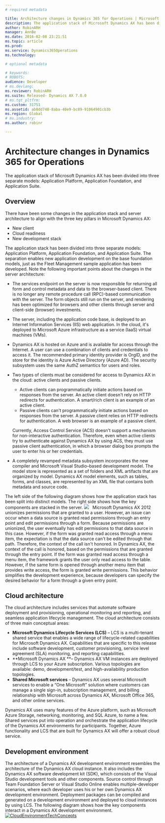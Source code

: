 ```yaml
---
# required metadata

title: Architecture changes in Dynamics 365 for Operations | Microsoft Docs
description: The application stack of Microsoft Dynamics AX has been divided into three separate models Application Platform, Application Foundation, and Application Suite. 
author: RobinARH
manager: AnnBe
ms.date: 2016-02-08 23:21:51
ms.topic: article
ms.prod: 
ms.service: Dynamics365Operations
ms.technology: 

# optional metadata

# keywords: 
# ROBOTS: 
audience: Developer
# ms.devlang: 
ms.reviewer: RobinARH
ms.suite: Released- Dynamics AX 7.0.0
# ms.tgt_pltfrm: 
ms.custom: 31751
ms.assetid: ab0dd748-8aba-40e9-bc89-91064901cb3b
ms.region: Global
# ms.industry: 
ms.author: robinr

---
```


# Architecture changes in Dynamics 365 for Operations

The application stack of Microsoft Dynamics AX has been divided into three separate models: Application Platform, Application Foundation, and Application Suite. 

Overview
--------

There have been some changes in the application stack and server architecture to align with the three key pillars in Microsoft Dynamics AX:

-   New client
-   Cloud readiness
-   New development stack

The application stack has been divided into three separate models: Application Platform, Application Foundation, and Application Suite. The separation enables new application development on the base foundation models, just as the Fleet Management sample application has been developed. Note the following important points about the changes in the server architecture:

-   The services endpoint on the server is now responsible for returning all form and control metadata and data to the browser-based client. There is no longer any remote procedure call (RPC)-based communication with the server. The form objects still run on the server, and rendering has been optimized for browsers and other clients through server and client-side (browser) investments.
-   The server, including the application code base, is deployed to an Internet Information Services (IIS) web application. In the cloud, it's deployed to Microsoft Azure infrastructure as a service (IaaS) virtual machines (VMs).
-   Dynamics AX is hosted on Azure and is available for access through the Internet. A user can use a combination of clients and credentials to access it. The recommended primary identity provider is OrgID, and the store for the identity is Azure Active Directory (Azure AD). The security subsystem uses the same AuthZ semantics for users and roles.
-   Two types of clients must be considered for access to Dynamics AX in the cloud: active clients and passive clients.
    -   Active clients can programmatically initiate actions based on responses from the server. An active client doesn't rely on HTTP redirects for authentication. A smart/rich client is an example of an active client.
    -   Passive clients can't programmatically initiate actions based on responses from the server. A passive client relies on HTTP redirects for authentication. A web browser is an example of a passive client.

    Currently, Access Control Service (ACS) doesn't support a mechanism for non-interactive authentication. Therefore, even when active clients try to authenticate against Dynamics AX by using ACS, they must use passive client authentication, in which a browser dialog box prompts the user to enter his or her credentials.
-   A completely revamped metadata subsystem incorporates the new compiler and Microsoft Visual Studio–based development model. The model store is represented as a set of folders and XML artifacts that are organized by model. Dynamics AX model elements, such as tables, forms, and classes, are represented by an XML file that contains both metadata and source code.

The left side of the following diagram shows how the application stack has been split into distinct models. The right side shows how the key components are stacked in the server. [![](./media/architecturedrawing1.png)](./media/architecturedrawing1.png)   Microsoft Dynamics AX 2012 unionizes permissions that are granted to a user. However, an issue can occur when a data source is granted read permissions through an entry point and edit permissions through a form. Because permissions are unionized, the user eventually has edit permissions to that data source in this case. However, if the form was granted read access through a menu item, the expectation is that the data source can't be edited through that path. Therefore, the context of the call isn't honored. In Dynamics AX, the context of the call is honored, based on the permissions that are granted through the entry point. If the form was granted read access through a menu item, the framework grants the user only read access to the table. However, if the same form is opened through another menu item that provides write access, the form is granted write permissions. This behavior simplifies the development experience, because developers can specify the desired behavior for a form through a given entry point.

## Cloud architecture
The cloud architecture includes services that automate software deployment and provisioning, operational monitoring and reporting, and seamless application lifecycle management. The cloud architecture consists of three main conceptual areas:

-   **Microsoft Dynamics Lifecycle Services (LCS)** – LCS is a multi-tenant shared service that enables a wide range of lifecycle-related capabilities for Microsoft Dynamics AX. Capabilities that are specific to this release include software development, customer provisioning, service level agreement (SLA) monitoring, and reporting capabilities.
-   **Microsoft Dynamics AX **– Dynamics AX VM instances are deployed through LCS to your Azure subscription. Various topologies are available: demo, development/test, and high-availability production topologies.
-   **Shared Microsoft services** – Dynamics AX uses several Microsoft services to enable a “One Microsoft” solution where customers can manage a single sign-in, subscription management, and billing relationship with Microsoft across Dynamics AX, Microsoft Office 365, and other online services.

Dynamics AX uses many features of the Azure platform, such as Microsoft Azure Storage, networking, monitoring, and SQL Azure, to name a few.  Shared services put into operation and orchestrate the application lifecycle of the Dynamics AX environments for participants. Together, Azure functionality and LCS that are built for Dynamics AX will offer a robust cloud service.

## Development environment
The architecture of a Dynamics AX development environment resembles the architecture of the Dynamics AX cloud instance. It also includes the Dynamics AX software development kit (SDK), which consists of the Visual Studio development tools and other components. Source control through Team Foundation Server or Visual Studio Online enables multiple-developer scenarios, where each developer uses his or her own Dynamics AX development environment. Deployment packages can be compiled and generated on a development environment and deployed to cloud instances by using LCS. The following diagram shows how the key components interact in a Dynamics AX development environment.[![CloudEnvironmentTechConcepts](./media/cloudenvironmenttechconcepts.png)](./media/cloudenvironmenttechconcepts.png)

